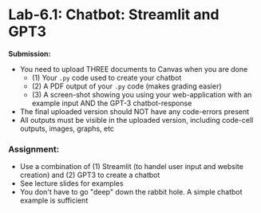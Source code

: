 # Lab-6.1: Chatbot: Streamlit and GPT3

**Submission:**
* You need to upload THREE documents to Canvas when you are done
  * (1) Your `.py` code used to create your chatbot 
  * (2) A PDF output of your `.py` code (makes grading easier)
  * (3) A screen-shot showing you using your web-application with an example input AND the GPT-3 chatbot-response
* The final uploaded version should NOT have any code-errors present 
* All outputs must be visible in the uploaded version, including code-cell outputs, images, graphs, etc

### Assignment: 

* Use a combination of (1) Streamlit (to handel user input and website creation) and (2) GPT3 to create a chatbot 
* See lecture slides for examples
* You don't have to go "deep" down the rabbit hole. A simple chatbot example is sufficient